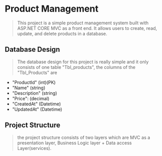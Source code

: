 # Product Management

> This project is a simple product management system built with ASP.NET CORE MVC as a front end. It allows users to create, read, update, and delete products in a database.

## Database Design

> The database design for this project is really simple and it only consists of one table "Tbl_products",
the columns of the "Tbl_Products" are 
- "ProductId" (int)(PK)
- "Name" (string)
- "Description" (string)
- "Price": (decimal)
- "CreatedAt" (Datetime)
- "UpdatedAt" (Datetime)

## Project Structure

> the project structure consists of two layers which are MVC as a presentation layer, Business Logic layer + Data access Layer(services).

